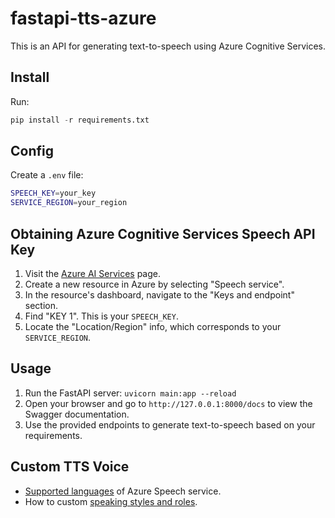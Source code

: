 # fastapi-tts-azure

This is an API for generating text-to-speech using Azure Cognitive Services.

## Install

Run:

```python
pip install -r requirements.txt
```

## Config

Create a `.env` file:

```bash
SPEECH_KEY=your_key
SERVICE_REGION=your_region
```

## Obtaining Azure Cognitive Services Speech API Key

1. Visit the [Azure AI Services](https://azure.microsoft.com/en-us/products/ai-services/ai-speech) page.
2. Create a new resource in Azure by selecting "Speech service".
3. In the resource's dashboard, navigate to the "Keys and endpoint" section.
4. Find "KEY 1". This is your `SPEECH_KEY`.
5. Locate the "Location/Region" info, which corresponds to your `SERVICE_REGION`.

## Usage

1. Run the FastAPI server: `uvicorn main:app --reload`
2. Open your browser and go to `http://127.0.0.1:8000/docs` to view the Swagger documentation.
3. Use the provided endpoints to generate text-to-speech based on your requirements.

## Custom TTS Voice

- [Supported languages](https://learn.microsoft.com/en-us/azure/ai-services/speech-service/language-support) of Azure Speech service.
- How to custom [speaking styles and roles](https://learn.microsoft.com/en-us/azure/ai-services/speech-service/speech-synthesis-markup-voice).
